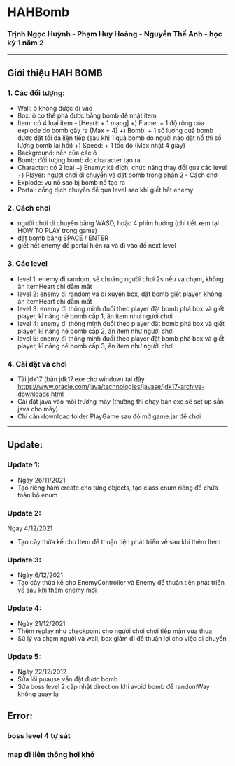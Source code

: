 # HAHBomb
### Trịnh Ngọc Huỳnh - Phạm Huy Hoàng - Nguyễn Thế Anh - học kỳ 1 năm 2
***
## Giới thiệu HAH BOMB
### 1. Các đối tượng:
- Wall: ô không được đi vào
- Box: ô có thể phá đươc bằng bomb để nhặt item
- Item: có 4 loại item
      - [Heart: + 1 mạng]
      +) Flame: + 1 độ rộng của explode do bomb gây ra (Max = 4)
      +) Bomb:  + 1 số lượng quả bomb được đặt tối đa liên tiếp (sau khi 1 quả bomb do người nào đặt nổ thì số lượng bomb lại hồi)
      +) Speed: + 1 tốc độ (Max nhặt 4 giày)
- Background: nền của các ô
- Bomb: đối tượng bomb do character tạo ra
- Character: có 2 loại
      +) Enemy: kẻ địch, chức năng thay đổi qua các level
      +) Player: người chơi di chuyển và đặt bomb trong phần 2 - Cách chơi
- Explode: vụ nổ sao bị bomb nổ tạo ra
- Portal: cổng dịch chuyển để qua level sao khi giết hết enemy
### 2. Cách chơi
- người chơi di chuyển bằng WASD, hoặc 4 phím hướng (chi tiết xem tại HOW TO PLAY trong game)
- đặt bomb bằng SPACE / ENTER
- giết hết enemy để portal hiện ra và đi vào để next level
### 3. Các level
- level 1: enemy đi random, sẽ choáng người chơi 2s nếu va chạm, không ăn itemHeart chỉ dẫm mất
- level 2: enemy đi random và đi xuyên box, đặt bomb giết player, không ăn itemHeart chỉ dẫm mất
- level 3: enemy đi thông minh đuổi theo player đặt bomb phá box và giết player, kĩ năng né bomb cấp 1, ăn item như người chơi
- level 4: enemy đi thông minh đuổi theo player đặt bomb phá box và giết player, kĩ năng né bomb cấp 2, ăn item như người chơi
- level 5: enemy đi thông minh đuổi theo player đặt bomb phá box và giết player, kĩ năng né bomb cấp 3, ăn item như người chơi
### 4. Cài đặt và chơi
- Tải jdk17 (bản jdk17.exe cho window) tại đây https://www.oracle.com/java/technologies/javase/jdk17-archive-downloads.html
- Cài đặt java vào môi trường máy (thường thì chạy bản exe sẽ set up sẵn java cho máy).
- Chỉ cần download folder PlayGame sau đó mở game.jar để chơi
***
## Update:
### Update 1: 
- Ngày 26/11/2021
- Tạo riêng hàm create cho từng objects, tạo class enum riêng để chứa toàn bộ enum
### Update 2: 
Ngày 4/12/2021
- Tạo cây thừa kế cho Item để thuận tiện phát triển về sau khi thêm Item
### Update 3: 
- Ngày 6/12/2021
- Tạo cây thừa kế cho EnemyController và Enemy để thuận tiện phát triển về sau khi thêm enemy mới
### Update 4:
- Ngày 21/12/2021
- Thêm replay như checkpoint cho người chơi chơi tiếp màn vừa thua
- Sử lý va chạm người và wall, box giảm đi để thuận lợi cho việc di chuyển
### Update 5:
- Ngày 22/12/2012
- Sửa lỗi puause vẫn đặt được bomb
- Sửa boss level 2 cập nhật direction khi avoid bomb để randomWay không quay lại
## Error:
### boss level 4 tự sát
### map đi liên thông hơi khó
